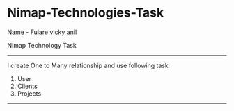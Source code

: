 # Nimap-Technologies-Task

Name - Fulare vicky anil 

Nimap Technology Task

-------------------------------------------------------------------------------------

I create One to Many relationship and use following task

1. User
2. Clients
3. Projects

------------------------------------------------------------------------------------

